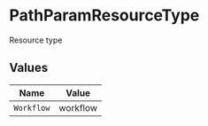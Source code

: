 # PathParamResourceType

Resource type


## Values

| Name       | Value      |
| ---------- | ---------- |
| `Workflow` | workflow   |